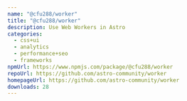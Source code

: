 ```yaml
---
name: "@cfu288/worker"
title: "@cfu288/worker"
description: Use Web Workers in Astro
categories:
  - css+ui
  - analytics
  - performance+seo
  - frameworks
npmUrl: https://www.npmjs.com/package/@cfu288/worker
repoUrl: https://github.com/astro-community/worker
homepageUrl: https://github.com/astro-community/worker
downloads: 28
---
```

